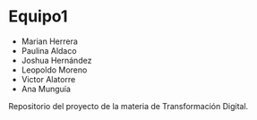 # Equipo1
- Marian Herrera
- Paulina Aldaco
- Joshua Hernández
- Leopoldo Moreno
- Victor Alatorre
- Ana Munguía


Repositorio del proyecto de la materia de Transformación Digital.

